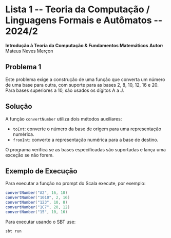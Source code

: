 # Lista 1 -- Teoria da Computação / Linguagens Formais e Autômatos -- 2024/2

**Introdução à Teoria da Computação & Fundamentos Matemáticos**
**Autor:** Mateus Neves Merçon  

## Problema 1
Este problema exige a construção de uma função que converta um número de uma base para outra, com suporte para as bases 2, 8, 10, 12, 16 e 20. Para bases superiores a 10, são usados os dígitos A a J.

## Solução
A função `convertNumber` utiliza dois métodos auxiliares:
- `toInt`: converte o número da base de origem para uma representação numérica.
- `fromInt`: converte a representação numérica para a base de destino.

O programa verifica se as bases especificadas são suportadas e lança uma exceção se não forem.

## Exemplo de Execução
Para executar a função no prompt do Scala execute, por exemplo:

```scala
convertNumber("A2", 16, 10)
convertNumber("1010", 2, 16)
convertNumber("123", 10, 8)
convertNumber("1C7", 20, 12)
convertNumber("15", 10, 16)
```

Para executar usando o SBT use:
```bash
sbt run
```
